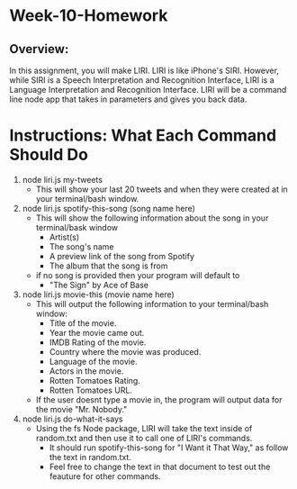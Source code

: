 # Week-10-Homework

## Overview:   
In this assignment, you will make LIRI. LIRI is like iPhone's
SIRI. However, while SIRI is a Speech Interpretation and Recognition Interface,
LIRI is a Language Interpretation and Recognition Interface. LIRI will be a
command line node app that takes in parameters and gives you back data.

# Instructions: What Each Command Should Do 
1. node liri.js my-tweets 
    * This will show your last 20 tweets and when they were created at in your terminal/bash window. 
2. node liri.js spotify-this-song (song name here)
    * This will show the following information about the song in your terminal/bask window
        * Artist(s)
        * The song's name 
        * A preview link of the song from Spotify
        * The album that the song is from 
    * if no song is provided then your program will default to 
        * "The Sign" by Ace of Base 
3. node liri.js movie-this (movie name here)
    * This will output the following information to your terminal/bash window: 
        * Title of the movie. 
        * Year the movie came out. 
        * IMDB Rating of the movie. 
        * Country where the movie was produced. 
        * Language of the movie. 
        * Actors in the movie. 
        * Rotten Tomatoes Rating. 
        * Rotten Tomatoes URL. 
    * If the user doesnt type a movie in, the program will output data for the movie "Mr. Nobody."
4. node liri.js do-what-it-says
    * Using the fs Node package, LIRI will take the text inside of random.txt and then use it to call one of LIRI's commands. 
        * It should run spotify-this-song for "I Want it That Way," as follow the text in random.txt. 
        * Feel free to change the text in that document to test out the feauture for other commands.         
